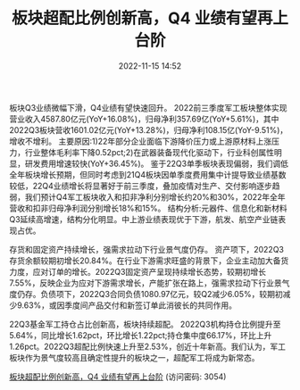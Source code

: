 ﻿---
title: 板块超配比例创新高，Q4 业绩有望再上台阶
date: 2022-11-15 14:52
tags:
- 军工行业
updated: 1970-01-01 08:00:00
---

板块Q3业绩微幅下滑，Q4业绩有望快速回升。
2022前三季度军工板块整体实现营业收入4587.80亿元(YoY+16.08%)，归母净利357.69亿(YoY+5.61%)，其中2022Q3板块营收1601.02亿元(YoY+13.28%)，归母净利108.15亿(YoY-9.51%)，增收不增利。
主要原因:1)22年部分企业面临下游降价压力或上游原材料上涨压力，行业整体毛利率下降0.52pct;2)在武器装备现代化驱动下，行业科创属性明显，研发费用增速较快(YoY+36.45%)。
鉴于22Q3单季板块表现偏弱，我们调低全年板块增长预期，但同时考虑到21Q4板块因单季度费用集中计提导致业绩基数较低，22Q4业绩增长将显著好于前三季度，叠加疫情对生产、交付影响逐步趋弱，我们预计Q4军工板块收入和扣非净利分别增长约20%和30%，2022年全年营收和扣非归母净利润分别增长18%和15%。
结构分析:元器件、信息化和新材料Q3延续高增速，结构分化明显。中上游业绩表现优于下游，航发、航空产业链表现占优。
<!-- more -->
存货和固定资产持续增长，强需求拉动下行业景气度仍存。
资产项下，2022Q3存货余额较期初增长20.84%。在行业下游需求旺盛的背景下，企业主动加大备货力度，应对订单的增长。2022Q3固定资产呈现持续增长态势，较期初增长7.55%，反映企业为应对下游需求增长，产能扩张在路上，强需求拉动下行业景气度仍存。负债项下，2022Q3合同负债1080.97亿元，较Q2减少6.05%，较期初减少9.63%，或因季度间产品交付和新签订单此消彼长的共同作用。

22Q3基金军工持仓占比创新高，板块持续超配。
2022Q3机构持仓比例提升至5.64%，同比增长1.62pct，环比增长1.22pct;持仓集中度66.17%，环比上升1.26pct。2022Q3超配比例快速上升至2.53%，创近十年新高。我们认为，军工板块作为景气度较高且确定性提升的板块之一，超配军工将成为新常态。

[板块超配比例创新高，Q4 业绩有望再上台阶](https://url12.ctfile.com/f/3948612-723792075-6e8ceb?p=3054)
(访问密码: 3054)


